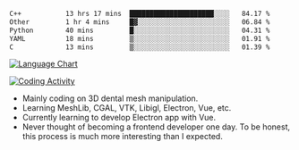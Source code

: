 <!--START_SECTION:waka-->

```txt
C++           13 hrs 17 mins  █████████████████████░░░░   84.17 %
Other         1 hr 4 mins     █▓░░░░░░░░░░░░░░░░░░░░░░░   06.84 %
Python        40 mins         █░░░░░░░░░░░░░░░░░░░░░░░░   04.31 %
YAML          18 mins         ▒░░░░░░░░░░░░░░░░░░░░░░░░   01.91 %
C             13 mins         ▒░░░░░░░░░░░░░░░░░░░░░░░░   01.39 %
```

<!--END_SECTION:waka-->

<!--START_SECTION:waka_lang_chart_svg-->
[![Language Chart](https://wakatime.com/share/@DYPro_MIKE/13ed6aa1-fa8f-42b5-8fa7-97c58e94375f.svg)](https://wakatime.com)
<!--END_SECTION:waka_lang_chart_svg-->

<!--START_SECTION:waka_coding_activity_svg-->
[![Coding Activity](https://wakatime.com/share/@DYPro_MIKE/2224f81a-edc4-46bb-b59e-25de5147ed15.svg)](https://wakatime.com)
<!--END_SECTION:waka_coding_activity_svg-->

<!--
**0x11111111/0x11111111** is a ✨ _special_ ✨ repository because its `README.md` (this file) appears on your GitHub profile.

Here are some ideas to get you started:

- 🔭 I’m currently working on ...
- 🌱 I’m currently learning ...
- 👯 I’m looking to collaborate on ...
- 🤔 I’m looking for help with ...
- 💬 Ask me about ...
- 📫 How to reach me: ...
- 😄 Pronouns: ...
- ⚡ Fun fact: ...
-->
- Mainly coding on 3D dental mesh manipulation.
- Learning MeshLib, CGAL, VTK, Libigl, Electron, Vue, etc.
- Currently learning to develop Electron app with Vue.
- Never thought of becoming a frontend developer one day. To be honest, this process is much more interesting than I expected.
